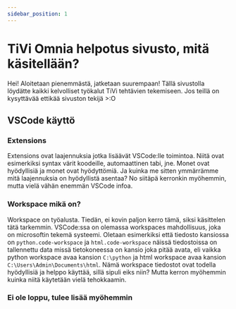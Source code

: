 ```yaml
---
sidebar_position: 1
---
```


# TiVi Omnia helpotus sivusto, mitä käsitellään?

Hei! Aloitetaan pienemmästä, jatketaan suurempaan! Tällä sivustolla löydätte kaikki kelvolliset työkalut TiVi tehtävien tekemiseen. Jos teillä on kysyttävää ettikää sivuston tekijä >:O

## VSCode käyttö

### Extensions

Extensions ovat laajennuksia jotka lisäävät VSCode:lle toimintoa. Niitä ovat esimerkiksi syntax värit koodeille, automaattinen tabi, jne. Monet ovat hyödyllisiä ja monet ovat hyödyttömiä. Ja kuinka me sitten ymmärrämme mitä laajennuksia on hyödyllistä asentaa? No siitäpä kerronkin myöhemmin, mutta vielä vähän enemmän VSCode infoa.

### Workspace mikä on?

Workspace on työalusta. Tiedän, ei kovin paljon kerro tämä, siksi käsittelen tätä tarkemmin.
VSCode:ssa on olemassa workspaces mahdollisuus, joka on microsoftin tekemä systeemi.
Oletaan esimerkiksi että tiedosto kansiossa on `python.code-workspace` ja `html.code-workspace` näissä tiedostoissa on tallennettu data missä tietokoneessa on kansio joka pitää avata, eli vaikka python workspace avaa kansion `C:\python` ja html workspace avaa kansion `C:\Users\Admin\Documents\html`. Nämä workspace tiedostot ovat todella hyödyllisiä ja helppo käyttää, sillä sipuli eiks niin? Mutta kerron myöhemmin kuinka niitä käytetään vielä tehokkaamin.

### Ei ole loppu, tulee lisää myöhemmin
